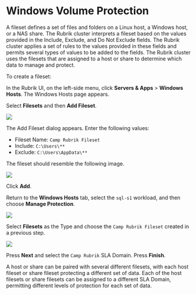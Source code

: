 # Windows Volume Protection

A fileset defines a set of files and folders on a Linux host, a Windows host, or a NAS share. The Rubrik cluster interprets a fileset based on the values provided in the Include, Exclude, and Do Not Exclude fields. The Rubrik cluster applies a set of rules to the values provided in these fields and permits several types of values to be added to the fields. The Rubrik cluster uses the filesets that are assigned to a host or share to determine which data to manage and protect.

To create a fileset:

In the Rubrik UI, on the left-side menu, click **Servers & Apps** &gt; **Windows Hosts**. The Windows Hosts page appears.

Select **Filesets** and then **Add Fileset**.

![](https://lh3.googleusercontent.com/y1Z9Nr0GFjEFZoVvc7WrgTCJk6zIeSp4_pbf8vWVp7o-Tl6qz52IqxF7AeJM-NEnS39TIbwVjsX0yVmTfGMW9_w14g1YAOhWl9tfpFFK_HTImmwkQ0nl7qqXg29cCxKzsAwIGtoM)

The Add Fileset dialog appears. Enter the following values:

* Fileset Name: `Camp Rubrik Fileset`
* Include: `C:\Users\**`
* Exclude: `C:\Users\AppData\**`

The fileset should resemble the following image.

![](https://lh6.googleusercontent.com/x2hWBEAek1xFqEctqZAAfyLp1UvudfE1sCabH_ebatW4X6EJCU3DV4GVTbKRulSUVq6R1-CwvOG2KI5fMwO63Nprtvt7BexIOx3ZMK6O0D6DWjfHxfGXyzVMdijEjBoN_sJc7yHZ)

Click **Add**.

Return to the **Windows Hosts** tab, select the `sql-s1` workload, and then choose **Manage Protection**.

![](https://lh4.googleusercontent.com/HLjhF3QxzeAeu_1M6c72laBni59K26gCGQaBzW4GeBQoKshyGIzhSO0vaFxQ_QzrlTUlC_6tRk5FeHTxVT1XFeoIetCIsjbJklY7GPC1DzxAqluBp-i7mcMsZBfUDjXo5RU2RqpE)

Select **Filesets** as the Type and choose the `Camp Rubrik Fileset` created in a previous step.

![](https://lh6.googleusercontent.com/0D_Hf8H0-_jm8Rl5gpqJ8pt1cOwpw8_0rveQ-2vSvti_4NtVS_4Y3yN-5r-dkaerj8PbBDkprWe2apuMHx-VMXyuvizI_Pf2lArwlJic4ZLgq3BKdcr6r7wN83ZNjQURj5jeAfHT)

Press **Next** and select the `Camp Rubrik` SLA Domain. Press **Finish**.

A host or share can be paired with several different filesets, with each host fileset or share fileset protecting a different set of data. Each of the host filesets or share filesets can be assigned to a different SLA Domain, permitting different levels of protection for each set of data.